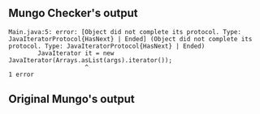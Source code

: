 ## Mungo Checker's output

```
Main.java:5: error: [Object did not complete its protocol. Type: JavaIteratorProtocol{HasNext} | Ended] (Object did not complete its protocol. Type: JavaIteratorProtocol{HasNext} | Ended)
		JavaIterator it = new JavaIterator(Arrays.asList(args).iterator());
		             ^
1 error
```

## Original Mungo's output

```
```
